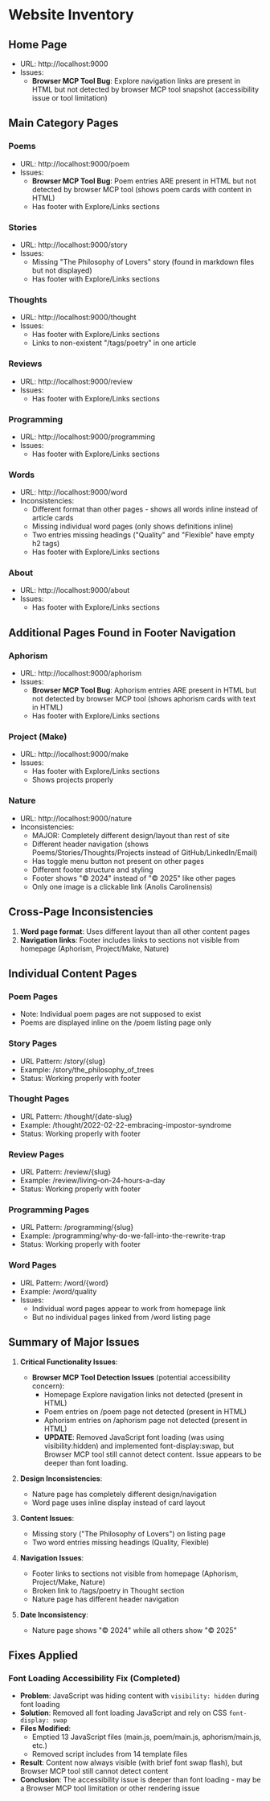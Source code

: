 # Website Inventory

## Home Page
* URL: http://localhost:9000
* Issues:
  * **Browser MCP Tool Bug**: Explore navigation links are present in HTML but not detected by browser MCP tool snapshot (accessibility issue or tool limitation)

## Main Category Pages

### Poems
* URL: http://localhost:9000/poem
* Issues:
  * **Browser MCP Tool Bug**: Poem entries ARE present in HTML but not detected by browser MCP tool (shows poem cards with content in HTML)
  * Has footer with Explore/Links sections

### Stories  
* URL: http://localhost:9000/story
* Issues:
  * Missing "The Philosophy of Lovers" story (found in markdown files but not displayed)
  * Has footer with Explore/Links sections

### Thoughts
* URL: http://localhost:9000/thought
* Issues:
  * Has footer with Explore/Links sections
  * Links to non-existent "/tags/poetry" in one article

### Reviews
* URL: http://localhost:9000/review
* Issues:
  * Has footer with Explore/Links sections

### Programming
* URL: http://localhost:9000/programming
* Issues:
  * Has footer with Explore/Links sections

### Words
* URL: http://localhost:9000/word
* Inconsistencies:
  * Different format than other pages - shows all words inline instead of article cards
  * Missing individual word pages (only shows definitions inline)
  * Two entries missing headings ("Quality" and "Flexible" have empty h2 tags)
  * Has footer with Explore/Links sections

### About
* URL: http://localhost:9000/about
* Issues:
  * Has footer with Explore/Links sections

## Additional Pages Found in Footer Navigation

### Aphorism
* URL: http://localhost:9000/aphorism
* Issues:
  * **Browser MCP Tool Bug**: Aphorism entries ARE present in HTML but not detected by browser MCP tool (shows aphorism cards with text in HTML)
  * Has footer with Explore/Links sections

### Project (Make)
* URL: http://localhost:9000/make
* Issues:
  * Has footer with Explore/Links sections
  * Shows projects properly

### Nature
* URL: http://localhost:9000/nature
* Inconsistencies:
  * MAJOR: Completely different design/layout than rest of site
  * Different header navigation (shows Poems/Stories/Thoughts/Projects instead of GitHub/LinkedIn/Email)
  * Has toggle menu button not present on other pages
  * Different footer structure and styling
  * Footer shows "© 2024" instead of "© 2025" like other pages
  * Only one image is a clickable link (Anolis Carolinensis)

## Cross-Page Inconsistencies
1. **Word page format**: Uses different layout than all other content pages
2. **Navigation links**: Footer includes links to sections not visible from homepage (Aphorism, Project/Make, Nature)

## Individual Content Pages

### Poem Pages
* Note: Individual poem pages are not supposed to exist
* Poems are displayed inline on the /poem listing page only

### Story Pages  
* URL Pattern: /story/{slug}
* Example: /story/the_philosophy_of_trees
* Status: Working properly with footer

### Thought Pages
* URL Pattern: /thought/{date-slug}
* Example: /thought/2022-02-22-embracing-impostor-syndrome
* Status: Working properly with footer

### Review Pages
* URL Pattern: /review/{slug}
* Example: /review/living-on-24-hours-a-day
* Status: Working properly with footer

### Programming Pages
* URL Pattern: /programming/{slug}
* Example: /programming/why-do-we-fall-into-the-rewrite-trap
* Status: Working properly with footer

### Word Pages
* URL Pattern: /word/{word}
* Example: /word/quality
* Issues:
  * Individual word pages appear to work from homepage link
  * But no individual pages linked from /word listing page

## Summary of Major Issues

1. **Critical Functionality Issues**:
   - **Browser MCP Tool Detection Issues** (potential accessibility concern):
     - Homepage Explore navigation links not detected (present in HTML)
     - Poem entries on /poem page not detected (present in HTML)
     - Aphorism entries on /aphorism page not detected (present in HTML)
     - **UPDATE**: Removed JavaScript font loading (was using visibility:hidden) and implemented font-display:swap, but Browser MCP tool still cannot detect content. Issue appears to be deeper than font loading.

2. **Design Inconsistencies**:
   - Nature page has completely different design/navigation
   - Word page uses inline display instead of card layout

3. **Content Issues**:
   - Missing story ("The Philosophy of Lovers") on listing page
   - Two word entries missing headings (Quality, Flexible)

4. **Navigation Issues**:
   - Footer links to sections not visible from homepage (Aphorism, Project/Make, Nature)
   - Broken link to /tags/poetry in Thought section
   - Nature page has different header navigation

5. **Date Inconsistency**:
   - Nature page shows "© 2024" while all others show "© 2025"

## Fixes Applied

### Font Loading Accessibility Fix (Completed)
- **Problem**: JavaScript was hiding content with `visibility: hidden` during font loading
- **Solution**: Removed all font loading JavaScript and rely on CSS `font-display: swap`
- **Files Modified**:
  - Emptied 13 JavaScript files (main.js, poem/main.js, aphorism/main.js, etc.)
  - Removed script includes from 14 template files
- **Result**: Content now always visible (with brief font swap flash), but Browser MCP tool still cannot detect content
- **Conclusion**: The accessibility issue is deeper than font loading - may be a Browser MCP tool limitation or other rendering issue